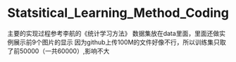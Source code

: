 # Statsitical_Learning_Method_Coding
主要的实现过程参考李航的《统计学习方法》
数据集放在data里面，里面还做实例展示前9个图片的显示
因为github上传100M的文件好像不行，所以训练集只取了前50000（一共60000）,影响不大
